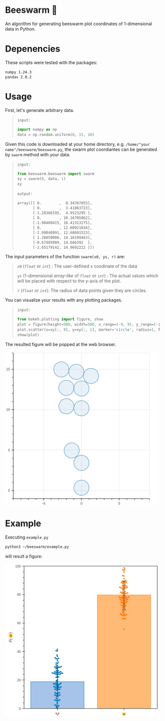 # Beeswarm :honeybee:
An algorithm for generating beeswarm plot coordinates of 1-dimensional data in Python.

# Depenencies
These scripts were tested with the packages:
```
numpy 1.24.3
pandas 2.0.2
```

# Usage

First, let's generate arbitrary data.

> `input:`
> ```python
> import numpy as np
> data = np.random.uniform(0, 15, 10)
> ```

Given this code is downloaded at your home directory, e.g. `/home/"your name"/beeswarm/beeswarm.py`, the swarm plot coordiantes can be generated by `swarm` method with your data.

> `input:`
> ```python
> from beeswarm.beeswarm import swarm
> xy = swarm(0, data, 1)
> xy
> ```
> 
> `output:`
> ```
> array([[ 0.        ,  0.34767855],
>        [ 0.        ,  3.41863723],
>        [-1.28366195,  4.9523295 ],
>        [ 0.        , 10.16705862],
>        [-1.98480415, 10.41313275],
>        [ 0.        , 12.60921016],
>        [-1.99848991, 12.68691523],
>        [ 1.26050006, 14.16199463],
>        [-0.67485089, 14.666392  ],
>        [-2.65179142, 14.9692222 ]])
> ```

The input parameters of the function `swarm(x0, ys, r)` are:

> `x0` (*`float`* or *`int`*) : The user-defined x coodinate of the data
> 
> `ys` (1-dimensional *array-like* of *`float`* or *`int`*) : The actual values which will be placed with respect to the y-axis of the plot.
> 
> `r` (*`float`* or *`int`*): The radius of data points given they are circles.

You can visualize your results with any plotting packages.

> `input:`
> ```python
> from bokeh.plotting import figure, show
> plot = figure(height=500, width=500, x_range=(-9, 9), y_range=(-1, 17))
> plot.scatter(x=xy[:, 0], y=xy[:, 1], marker='circle', radius=1, fill_alpha=0.1)
> show(plot)
> ```

The resulted figure will be popped at the web browser.

![alt text](https://github.com/Song-Hanbit/beeswarm/blob/main/figure1.png?raw=true)

# Example

Executing `example.py` 

```sh
python3 ~/beeswarm/example.py
```

will result a figure:

![alt text](https://github.com/Song-Hanbit/beeswarm/blob/main/example.png?raw=true)


